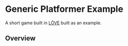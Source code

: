 # Generic Platformer Example

A short game built in [LÖVE][love] built as an example.

## Overview


[love]: https://love2d.org/
